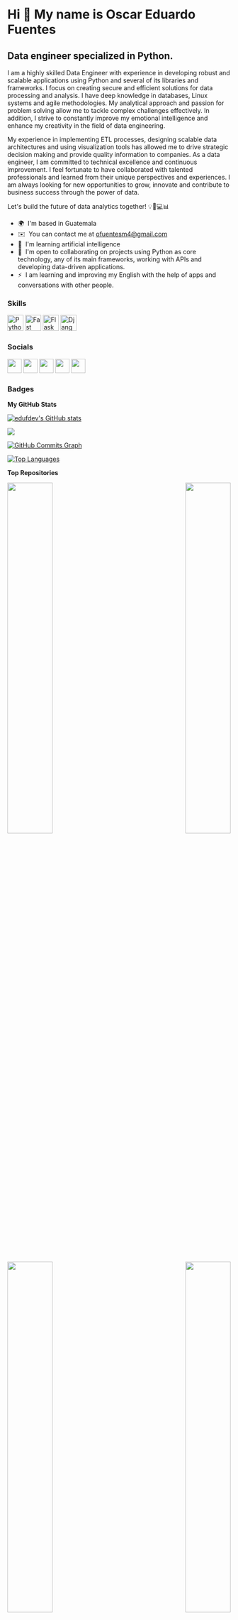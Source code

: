 Hi 👋 My name is Oscar Eduardo Fuentes
======================================

Data engineer specialized in Python.
----------------------------------------

I am a highly skilled Data Engineer with experience in developing robust and scalable applications using Python and several of its libraries and frameworks. I focus on creating secure and efficient solutions for data processing and analysis. I have deep knowledge in databases, Linux systems and agile methodologies. My analytical approach and passion for problem solving allow me to tackle complex challenges effectively. In addition, I strive to constantly improve my emotional intelligence and enhance my creativity in the field of data engineering.

My experience in implementing ETL processes, designing scalable data architectures and using visualization tools has allowed me to drive strategic decision making and provide quality information to companies. As a data engineer, I am committed to technical excellence and continuous improvement. I feel fortunate to have collaborated with talented professionals and learned from their unique perspectives and experiences. I am always looking for new opportunities to grow, innovate and contribute to business success through the power of data.

Let's build the future of data analytics together! 💡🧑💻📊

* 🌍  I'm based in Guatemala
* ✉️  You can contact me at [ofuentesm4@gmail.com](mailto:ofuentesm4@gmail.com)
* 🧠  I'm learning artificial intelligence
* 🤝  I'm open to collaborating on projects using Python as core technology, any of its main frameworks, working with APIs and developing data-driven applications.
* ⚡  I am learning and improving my English with the help of apps and conversations with other people.

### Skills

<p align="left">
<a href="https://www.python.org/" target="_blank" rel="noreferrer"><img src="https://raw.githubusercontent.com/danielcranney/readme-generator/main/public/icons/skills/python-colored.svg" width="36" height="36" alt="Python" /></a>
<a href="https://fastapi.tiangolo.com/" target="_blank" rel="noreferrer"><img src="https://raw.githubusercontent.com/danielcranney/readme-generator/main/public/icons/skills/fastapi-colored.svg" width="36" height="36" alt="Fast API" /></a>
<a href="https://flask.palletsprojects.com/en/2.0.x/" target="_blank" rel="noreferrer"><img src="https://raw.githubusercontent.com/danielcranney/readme-generator/main/public/icons/skills/flask-colored-dark.svg" width="36" height="36" alt="Flask" /></a>
<a href="https://www.djangoproject.com/" target="_blank" rel="noreferrer"><img src="https://raw.githubusercontent.com/danielcranney/readme-generator/main/public/icons/skills/django-colored-dark.svg" width="36" height="36" alt="Django" /></a>
</p>


### Socials

<p align="left"> <a href="https://www.facebook.com/edufdev" target="_blank" rel="noreferrer"><img src="https://raw.githubusercontent.com/danielcranney/readme-generator/main/public/icons/socials/facebook.svg" width="32" height="32" /></a> <a href="https://www.github.com/edufdev" target="_blank" rel="noreferrer"><img src="https://raw.githubusercontent.com/danielcranney/readme-generator/main/public/icons/socials/github-dark.svg" width="32" height="32" /></a> <a href="http://www.instagram.com/edufdev" target="_blank" rel="noreferrer"><img src="https://raw.githubusercontent.com/danielcranney/readme-generator/main/public/icons/socials/instagram.svg" width="32" height="32" /></a> <a href="https://www.linkedin.com/in/edufdev" target="_blank" rel="noreferrer"><img src="https://raw.githubusercontent.com/danielcranney/readme-generator/main/public/icons/socials/linkedin.svg" width="32" height="32" /></a> <a href="https://www.twitter.com/edufdev" target="_blank" rel="noreferrer"><img src="https://raw.githubusercontent.com/danielcranney/readme-generator/main/public/icons/socials/twitter.svg" width="32" height="32" /></a></p>

### Badges

<b>My GitHub Stats</b>

<a href="http://www.github.com/edufdev"><img src="https://github-readme-stats.vercel.app/api?username=edufdev&show_icons=true&hide=&count_private=true&title_color=0891b2&text_color=ffffff&icon_color=0891b2&bg_color=1c1917&hide_border=true&show_icons=true" alt="edufdev's GitHub stats" /></a>

<a href="http://www.github.com/edufdev"><img src="https://github-readme-streak-stats.herokuapp.com/?user=edufdev&stroke=ffffff&background=1c1917&ring=0891b2&fire=0891b2&currStreakNum=ffffff&currStreakLabel=0891b2&sideNums=ffffff&sideLabels=ffffff&dates=ffffff&hide_border=true" /></a>

<a href="http://www.github.com/edufdev"><img src="https://activity-graph.herokuapp.com/graph?username=edufdev&bg_color=1c1917&color=ffffff&line=0891b2&point=ffffff&area_color=1c1917&area=true&hide_border=true&custom_title=GitHub%20Commits%20Graph" alt="GitHub Commits Graph" /></a>

<a href="https://github.com/edufdev" align="left"><img src="https://github-readme-stats.vercel.app/api/top-langs/?username=edufdev&langs_count=10&title_color=0891b2&text_color=ffffff&icon_color=0891b2&bg_color=1c1917&hide_border=true&locale=en&custom_title=Top%20%Languages" alt="Top Languages" /></a>

<b>Top Repositories</b>

<div width="100%" align="center"><a href="https://github.com/edufdev/App_encuestas_C" align="left"><img align="left" width="45%" src="https://github-readme-stats.vercel.app/api/pin/?username=edufdev&repo=App_encuestas_C&title_color=0891b2&text_color=ffffff&icon_color=0891b2&bg_color=1c1917&hide_border=true&locale=en" /></a><a href="https://github.com/edufdev/Hello_FastAPI_world" align="right"><img align="right" width="45%" src="https://github-readme-stats.vercel.app/api/pin/?username=edufdev&repo=Hello_FastAPI_world&title_color=0891b2&text_color=ffffff&icon_color=0891b2&bg_color=1c1917&hide_border=true&locale=en" /></a></div><br /><br /><br /><br /><br /><br /><br />

<br /><br /><br /><br /><br />

<div width="100%" align="center"><a href="https://github.com/edufdev/Python_advanced" align="left"><img align="left" width="45%" src="https://github-readme-stats.vercel.app/api/pin/?username=edufdev&repo=Python_advanced&title_color=0891b2&text_color=ffffff&icon_color=0891b2&bg_color=1c1917&hide_border=true&locale=en" /></a><a href="https://github.com/edufdev/pyvisa-py" align="right"><img align="right" width="45%" src="https://github-readme-stats.vercel.app/api/pin/?username=edufdev&repo=pyvisa-py&title_color=0891b2&text_color=ffffff&icon_color=0891b2&bg_color=1c1917&hide_border=true&locale=en" /></a></div>
